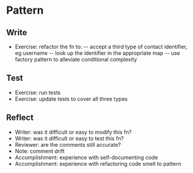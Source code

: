 # Pattern

## Write

- Exercise: refactor the fn to:
-- accept a third type of contact identifier, eg username
-- look up the identifier in the appropriate map
-- use factory pattern to alleviate conditional complexity

## Test

- Exercise: run tests
- Exercise: update tests to cover all three types

## Reflect

- Writer: was it difficult or easy to modify this fn?
- Writer: was it difficult or easy to test this fn?
- Reviewer: are the comments still accurate?
- Note: comment drift
- Accomplishment: experience with self-documenting code
- Accomplishment: experience with refactoring code smell to pattern